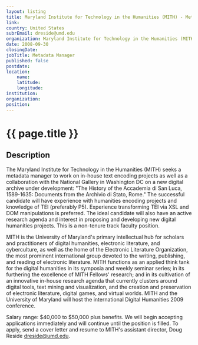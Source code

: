 ```yaml
---
layout: listing
title: Maryland Institute for Technology in the Humanities (MITH) - Metadata Manager
link:
country: United States
subrEmail: dreside@umd.edu
organization: Maryland Institute for Technology in the Humanities (MITH) 
date: 2008-09-30
closingDate: 
jobTitle: Metadata Manager
published: false
postdate:
location:
	name: 
	latitude: 
	longitude: 
institution: 
organization: 
position: 
--- 
```



# {{ page.title }}

## Description



<p>
The Maryland Institute for Technology in the Humanities (MITH)
seeks a metadata manager to work on in-house text encoding
projects as well as a collaboration with the National Gallery in
Washington DC on a new digital archive under development:  "The
History of the Accademia di San Luca, 1589-1635: Documents from the
Archivio di Stato, Rome."  The successful candidate will have
experience with humanities encoding projects and knowledge of TEI
(preferably P5).  Experience  transforming TEI via XSL and DOM
manipulations is preferred.  The ideal candidate will also have an
active research agenda and interest in proposing and developing new
digital humanities
projects.  This is a non-tenure track faculty position.
</p>
<p>

MITH is the University of Maryland's primary intellectual hub for
scholars and practitioners of digital humanities, electronic
literature, and cyberculture, as well as the home of the Electronic
Literature Organization, the most prominent international group
devoted to the writing, publishing, and reading of electronic
literature.  MITH functions as an applied think tank for the digital
humanities in its symposia and weekly seminar series; in its
furthering the excellence of MITH Fellows' research; and in its
cultivation of an innovative in-house research agenda that currently
clusters around digital tools, text mining and visualization, and the
creation and preservation of electronic literature, digital games, and
virtual worlds. MITH and the University of Maryland will host the
international Digital Humanities 2009 conference.
</p>
<p>

Salary range:  $40,000 to $50,000 plus benefits.  We will begin
accepting applications immediately and will continue until the
position is filled.  To apply, send a cover letter and resume to
MITH's assistant director, Doug Reside dreside@umd.edu.
</p>

